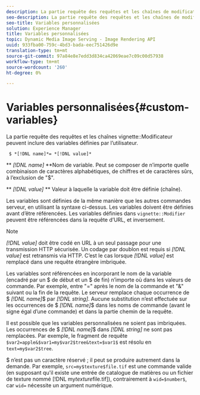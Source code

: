 ```yaml
---
description: La partie requête des requêtes et les chaînes de modificateur de vignette peuvent inclure des variables définies par l’utilisateur.
seo-description: La partie requête des requêtes et les chaînes de modificateur de vignette peuvent inclure des variables définies par l’utilisateur.
seo-title: Variables personnalisées
solution: Experience Manager
title: Variables personnalisées
topic: Dynamic Media Image Serving - Image Rendering API
uuid: 933fba00-759c-4bd3-bada-eec751426d9e
translation-type: tm+mt
source-git-commit: 97a84e8e7edd3d834ca42069eae7c09c00d57938
workflow-type: tm+mt
source-wordcount: '260'
ht-degree: 0%

---
```



# Variables personnalisées{#custom-variables}

La partie requête des requêtes et les chaînes vignette::Modificateur peuvent inclure des variables définies par l’utilisateur.

` $ *[!DNL name]*= *[!DNL value]*`

** *[!DNL name]* **Nom de variable. Peut se composer de n’importe quelle combinaison de caractères alphabétiques, de chiffres et de caractères sûrs, à l’exclusion de &quot;$&quot;.

** *[!DNL value]* ** Valeur à laquelle la variable doit être définie (chaîne).

Les variables sont définies de la même manière que les autres commandes serveur, en utilisant la syntaxe ci-dessus. Les variables doivent être définies avant d’être référencées. Les variables définies dans `vignette::Modifier` peuvent être référencées dans la requête d’URL, et inversement.

>[!NOTE]
>
>*[!DNL value]* doit être codé en URL à un seul passage pour une transmission HTTP sécurisée. Un codage par doublon est requis si *[!DNL value]* est retransmis via HTTP. C’est le cas lorsque *[!DNL value]* est remplacé dans une requête étrangère imbriquée.

Les variables sont référencées en incorporant le nom de la variable (encadré par un $ de début et un $ de fin) n’importe où dans les valeurs de commande. Par exemple, entre &quot;=&quot; après le nom de la commande et &quot;&amp;&quot; suivant ou la fin de la requête. Le serveur remplace chaque occurrence de $ *[!DNL name]*$ par *[!DNL string]*. Aucune substitution n’est effectuée sur les occurrences de $ *[!DNL name]*$ dans les noms de commande (avant le signe égal d’une commande) et dans la partie chemin de la requête.

Il est possible que les variables personnalisées ne soient pas imbriquées. Les occurrences de $ *[!DNL name]*$ dans *[!DNL string]* ne sont pas remplacées. Par exemple, le fragment de requête `$var2=apple&$var1=my$var2$tree&text=$var1$` est résolu en `text=my$var2$tree`.

$ n’est pas un caractère réservé ; il peut se produire autrement dans la demande. Par exemple, `src=my$texture$file.tif` est une commande valide (en supposant qu&#39;il existe une entrée de catalogue de matières ou un fichier de texture nommé [!DNL my$texture$file.tif]), contrairement à `wid=$number$`, car `wid=` nécessite un argument numérique.
